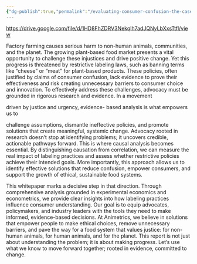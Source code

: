 ```yaml
---
{"dg-publish":true,"permalink":"/evaluating-consumer-confusion-the-case-of-labeling-restrictions-onplant-based-cheese-in-t-ue-rkiye-animetrics/","tags":["#Middle_East"],"created":"2025-10-23T14:35:28.414+01:00","updated":"2025-10-23T14:36:54.792+01:00"}
---
```


https://drive.google.com/file/d/1HD8FhZDRV3Nekqlh7adJQNyLbXxsTtfl/view

Factory farming causes serious harm to
non-human animals, communities, and
the planet. The growing plant-based food
market presents a vital opportunity to
challenge these injustices and drive
positive change. Yet this progress is
threatened by restrictive labeling laws,
such as banning terms like “cheese” or
“meat” for plant-based products. These
policies, often justified by claims of
consumer confusion, lack evidence to
prove their effectiveness and risk creating
unnecessary barriers to consumer choice
and innovation.
To effectively address these challenges,
advocacy must be grounded in rigorous
research and evidence. In a movement

driven by justice and urgency, evidence-
based analysis is what empowers us to

challenge assumptions, dismantle
ineffective policies, and promote solutions
that create meaningful, systemic change.
Advocacy rooted in research doesn’t stop at
identifying problems; it uncovers credible,
actionable pathways forward.
This is where causal analysis becomes
essential. By distinguishing causation
from correlation, we can measure the real
impact of labeling practices and assess
whether restrictive policies achieve their
intended goals. More importantly, this
approach allows us to identify effective
solutions that reduce confusion, empower
consumers, and support the growth of
ethical, sustainable food systems.

This whitepaper marks a decisive step in
that direction. Through comprehensive
analysis grounded in experimental
economics and econometrics, we provide
clear insights into how labeling practices
influence consumer understanding. Our
goal is to equip advocates, policymakers,
and industry leaders with the tools they
need to make informed, evidence-based
decisions.
At Animetrics, we believe in solutions that
empower people to make ethical choices,
remove unnecessary barriers, and pave
the way for a food system that values
justice: for non-human animals, for
human animals, and for the planet.
This report is not just about
understanding the problem; it is about
making progress. Let’s use what we know
to move forward together; rooted in
evidence, committed to change.